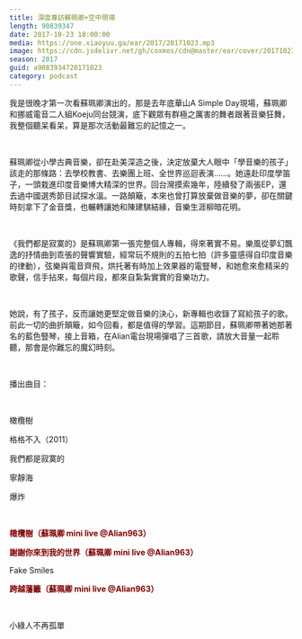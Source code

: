 ```yaml
---
title: 深度專訪蘇珮卿+空中現場
length: 90839347
date: 2017-10-23 18:00:00
media: https://one.xiaoyuu.ga/ear/2017/20171023.mp3
image: https://cdn.jsdelivr.net/gh/coxmos/cdn@master/ear/cover/20171023.jpg
season: 2017
guid: a9083934720171023
category: podcast
---
```


<p>我是很晚才第一次看蘇珮卿演出的，那是去年底華山A Simple Day現場，蘇珮卿和挪威電音二人組Koeju同台競演，底下觀眾有群極之厲害的舞者跟著音樂狂舞，我整個聽呆看呆，算是那次活動最難忘的記憶之一。</p>
<br/>
<p>蘇珮卿從小學古典音樂，卻在赴美深造之後，決定放棄大人眼中「學音樂的孩子」該走的那條路：去學校教書、去樂團上班、全世界巡迴表演……。她遠赴印度學笛子，一頭栽進印度音樂博大精深的世界。回台灣摸索幾年，陸續發了兩張EP，還去過中國選秀節目試探水溫。一路顛簸，本來也曾打算放棄做音樂的夢，卻在關鍵時刻拿下了金音獎，也輾轉讓她和陳建騏結緣，音樂生涯柳暗花明。</p>
<br/>
<p>《我們都是寂寞的》是蘇珮卿第一張完整個人專輯，得來著實不易。樂風從夢幻飄逸的抒情曲到乖張的聲響實驗，經常玩不規則的五拍七拍（許多靈感得自印度音樂的律動），弦樂與電音齊飛，烘托著有時加上效果器的電豎琴，和她愈來愈精采的歌聲，信手拈來，每個片段，都來自紮紮實實的音樂功力。</p>
<br/>
<p>她說，有了孩子，反而讓她更堅定做音樂的決心，新專輯也收錄了寫給孩子的歌。前此一切的曲折顛簸，如今回看，都是值得的學習。這期節目，蘇珮卿帶著她那著名的藍色豎琴，接上音箱，在Alian電台現場彈唱了三首歌，請放大音量一起聆聽，那會是你難忘的魔幻時刻。</p>
<br/>
<p>播出曲目：</p></p>
<p>
<br/>
<p>橄欖樹</p>
<p>格格不入（2011）</p>
<p>我們都是寂寞的</p>
<p>寧靜海</p>
<p>爆炸</p>
<br/>
<p><strong><font color="#800000">橄欖樹（蘇珮卿 mini live @Alian963）</font></strong></p>
<p><strong><font color="#800000">謝謝你來到我的世界（蘇珮卿 mini live @Alian963）</font></strong></p>
<p>Fake Smiles</p>
<p><strong><font color="#800000">跨越藩籬（蘇珮卿 mini live @Alian963）</font></strong></p>
<br/>
<p>小綠人不再孤單</p>
</p>
<p>

</p> <br/>
